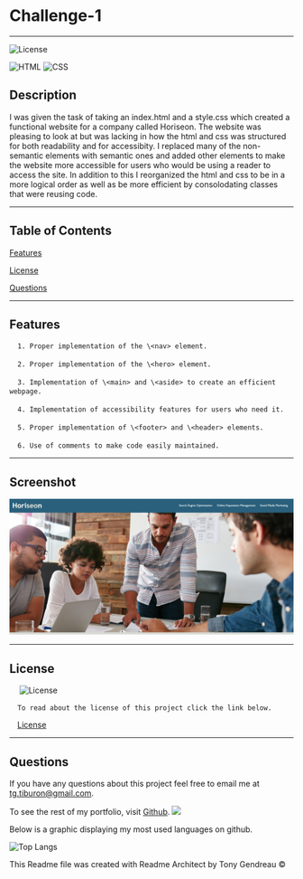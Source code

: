 # Challenge-1
---

  ![License](https://img.shields.io/github/license/tgtiburon/Challenge-1?style=flat-square)
  
  ![HTML](https://img.shields.io/badge/HTML-239120?style=for-the-badge&logo=html5&logoColor=white) 
  ![CSS](https://img.shields.io/badge/CSS-239120?&style=for-the-badge&logo=css3&logoColor=white) 
## Description

I was given the task of taking an index.html and a style.css which created a functional website for a company called Horiseon. The website was pleasing to look at but was lacking in how the html and css was structured for both readability and for accessibity. I replaced many of the non-semantic elements with semantic ones and added other elements to make the website more accessible for users who would be using a reader to access the site. In addition to this I reorganized the html and css to be in a more logical order as well as be more efficient by consolodating classes that were reusing code.

---
  ## Table of Contents

  [Features](#features)
    
  [License](#license)

  [Questions](#questions)
  
  

---

## Features

      1. Proper implementation of the \<nav> element. 

      2. Proper implementation of the \<hero> element. 

      3. Implementation of \<main> and \<aside> to create an efficient webpage. 

      4. Implementation of accessibility features for users who need it. 

      5. Proper implementation of \<footer> and \<header> elements. 

      6. Use of comments to make code easily maintained. 
---

## Screenshot 
  ![](horiseon.png)
  
  




  ---
  ## License 

  &emsp; ![License](https://img.shields.io/github/license/tgtiburon/Challenge-1?style=flat-square)

      To read about the license of this project click the link below.

  &emsp;[License](https://github.com/tgtiburon/Challenge-1/blob/main/LICENSE) 



---
## Questions

If you have any questions about this project feel free to email me at <tg.tiburon@gmail.com>.  

To see the rest of my portfolio, visit [Github](https://github.com/tgtiburon).
![](./images/GitHub-Mark-32px.png)

Below is a graphic displaying my most used languages on github.

![Top Langs](https://github-readme-stats.vercel.app/api/top-langs/?username=tgtiburon)


This Readme file was created with Readme Architect by Tony Gendreau &copy;
